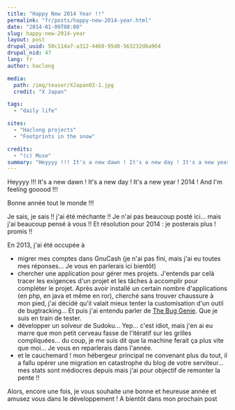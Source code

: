 ```yaml
---
title: "Happy New 2014 Year !!"
permalink: "fr/posts/happy-new-2014-year.html"
date: "2014-01-09T08:00"
slug: happy-new-2014-year
layout: post
drupal_uuid: 50c114a7-a312-4468-95d0-563232d6a964
drupal_nid: 47
lang: fr
author: haclong

media:
  path: /img/teaser/XJapan03-1.jpg
  credit: "X Japan"

tags:
  - "daily life"

sites:
  - "Haclong projects"
  - "Footprints in the snow"

credits:
  - "(c) Muse"
summary: "Heyyyy !!! It's a new dawn ! It's a new day ! It's a new year ! 2014 ! And I'm feeling gooood !!!"
---
```


Heyyyy !!! It's a new dawn ! It's a new day ! It's a new year ! 2014 ! And I'm feeling gooood !!!

Bonne année tout le monde !!!

Je sais, je sais !! j'ai été méchante !! Je n'ai pas beaucoup posté ici... mais j'ai beaucoup pensé à vous !! Et résolution pour 2014 : je posterais plus ! promis !!

En 2013, j'ai été occupée à

- migrer mes comptes dans GnuCash (je n'ai pas fini, mais j'ai eu toutes mes réponses... Je vous en parlerais ici bientôt)
- chercher une application pour gérer mes projets. J'entends par celà tracer les exigences d'un projet et les tâches à accomplir pour compléter le projet. Après avoir installé un certain nombre d'applications (en php, en java et même en ror), cherché sans trouver chaussure à mon pied, j'ai décidé qu'il valait mieux tenter la customisation d'un outil de bugtracking... Et puis j'ai entendu parler de <a href="http://www.thebuggenie.com/" target="_blank">The Bug Genie</a>. Que je suis en train de tester.
- développer un solveur de Sudoku... Yep... c'est idiot, mais j'en ai eu marre que mon petit cerveau fasse de l'itératif sur les grilles compliquées... du coup, je me suis dit que la machine ferait ça plus vite que moi... Je vous en reparlerais dans l'année.
- et le cauchemard ! mon hébergeur principal ne convenant plus du tout, il a fallu opérer une migration en catastrophe du blog de votre serviteur... mes stats sont médiocres depuis mais j'ai pour objectif de remonter la pente !!

Alors, encore une fois, je vous souhaite une bonne et heureuse année et amusez vous dans le développement ! A bientôt dans mon prochain post




